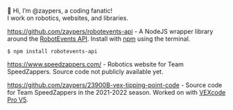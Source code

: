 👋 Hi, I’m @zaypers, a coding fanatic!  
I work on robotics, websites, and libraries.  

<a href="https://github.com/zaypers/robotevents-api">https://github.com/zaypers/robotevents-api</a> - A NodeJS wrapper library around the <a href="https://www.robotevents.com/api/v2">RobotEvents API</a>. Install with <a href="https://www.npmjs.com/package/robotevents-api">npm</a> using the terminal.  
```
$ npm install robotevents-api
```

<a href="https://www.speedzappers.com/">https://www.speedzappers.com/</a> - Robotics website for Team SpeedZappers. Source code not publicly available yet.  

<a href="https://github.com/zaypers/23900B-vex-tipping-point-code">https://github.com/zaypers/23900B-vex-tipping-point-code</a> - Source code for Team SpeedZappers in the 2021-2022 season. Worked on with <a href="https://www.vexrobotics.com/vexcode/pro-v5">VEXcode Pro V5</a>.
